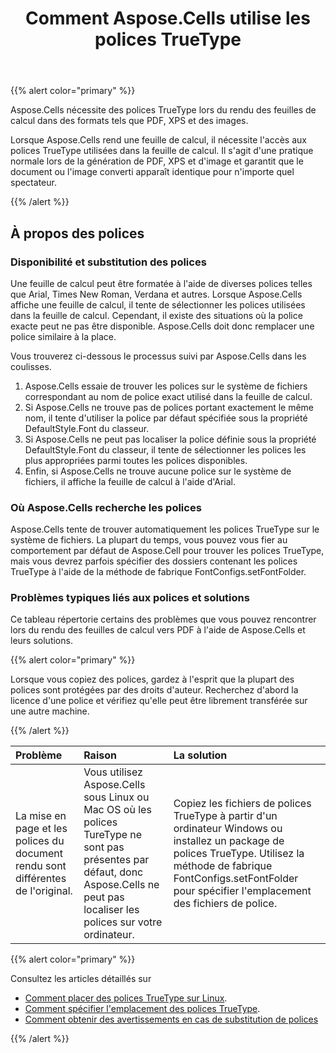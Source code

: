 ﻿---
title: Comment Aspose.Cells utilise les polices TrueType
type: docs
weight: 10
url: /fr/java/how-aspose-cells-uses-truetype-fonts/
---
{{% alert color="primary" %}}

Aspose.Cells nécessite des polices TrueType lors du rendu des feuilles de calcul dans des formats tels que PDF, XPS et des images.

Lorsque Aspose.Cells rend une feuille de calcul, il nécessite l'accès aux polices TrueType utilisées dans la feuille de calcul. Il s'agit d'une pratique normale lors de la génération de PDF, XPS et d'image et garantit que le document ou l'image converti apparaît identique pour n'importe quel spectateur.

{{% /alert %}}

## **À propos des polices**

### **Disponibilité et substitution des polices**

Une feuille de calcul peut être formatée à l'aide de diverses polices telles que Arial, Times New Roman, Verdana et autres. Lorsque Aspose.Cells affiche une feuille de calcul, il tente de sélectionner les polices utilisées dans la feuille de calcul. Cependant, il existe des situations où la police exacte peut ne pas être disponible. Aspose.Cells doit donc remplacer une police similaire à la place.

Vous trouverez ci-dessous le processus suivi par Aspose.Cells dans les coulisses.

1. Aspose.Cells essaie de trouver les polices sur le système de fichiers correspondant au nom de police exact utilisé dans la feuille de calcul.
1. Si Aspose.Cells ne trouve pas de polices portant exactement le même nom, il tente d'utiliser la police par défaut spécifiée sous la propriété DefaultStyle.Font du classeur.
1. Si Aspose.Cells ne peut pas localiser la police définie sous la propriété DefaultStyle.Font du classeur, il tente de sélectionner les polices les plus appropriées parmi toutes les polices disponibles.
1. Enfin, si Aspose.Cells ne trouve aucune police sur le système de fichiers, il affiche la feuille de calcul à l'aide d'Arial.

### **Où Aspose.Cells recherche les polices**

Aspose.Cells tente de trouver automatiquement les polices TrueType sur le système de fichiers. La plupart du temps, vous pouvez vous fier au comportement par défaut de Aspose.Cell pour trouver les polices TrueType, mais vous devrez parfois spécifier des dossiers contenant les polices TrueType à l'aide de la méthode de fabrique FontConfigs.setFontFolder.

### **Problèmes typiques liés aux polices et solutions**

Ce tableau répertorie certains des problèmes que vous pouvez rencontrer lors du rendu des feuilles de calcul vers PDF à l'aide de Aspose.Cells et leurs solutions.

{{% alert color="primary" %}}

 Lorsque vous copiez des polices, gardez à l'esprit que la plupart des polices sont protégées par des droits d'auteur. Recherchez d'abord la licence d'une police et vérifiez qu'elle peut être librement transférée sur une autre machine.

{{% /alert %}}

|**Problème** |**Raison** |**La solution** |
|:- |:- |:- |
| La mise en page et les polices du document rendu sont différentes de l'original.| Vous utilisez Aspose.Cells sous Linux ou Mac OS où les polices TureType ne sont pas présentes par défaut, donc Aspose.Cells ne peut pas localiser les polices sur votre ordinateur.|Copiez les fichiers de polices TrueType à partir d'un ordinateur Windows ou installez un package de polices TrueType. Utilisez la méthode de fabrique FontConfigs.setFontFolder pour spécifier l'emplacement des fichiers de police.|

{{% alert color="primary" %}}

Consultez les articles détaillés sur

- [Comment placer des polices TrueType sur Linux](/cells/fr/java/how-to-install-truetype-fonts-on-linux/).
- [Comment spécifier l'emplacement des polices TrueType](/cells/fr/java/how-to-specify-truetype-fonts-location/).
- [Comment obtenir des avertissements en cas de substitution de polices](/cells/fr/java/get-warnings-for-font-substitution-while-rendering-excel-file/)

{{% /alert %}}
